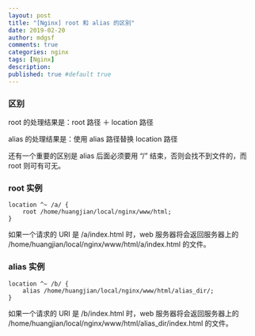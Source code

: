 ```yaml
---
layout: post
title: "[Nginx] root 和 alias 的区别"
date: 2019-02-20
author: mdgsf
comments: true
categories: nginx
tags: [Nginx]
description:
published: true #default true
---
```


### 区别

root 的处理结果是：root 路径 ＋ location 路径

alias 的处理结果是：使用 alias 路径替换 location 路径

还有一个重要的区别是 alias 后面必须要用 “/” 结束，否则会找不到文件的，而 root 则可有可无。

### root 实例

```
location ^~ /a/ {
    root /home/huangjian/local/nginx/www/html;
}
```

如果一个请求的 URI 是 /a/index.html 时，web 服务器将会返回服务器上的 /home/huangjian/local/nginx/www/html/a/index.html 的文件。

### alias 实例

```
location ^~ /b/ {
    alias /home/huangjian/local/nginx/www/html/alias_dir/;
}
```

如果一个请求的 URI 是 /b/index.html 时，web 服务器将会返回服务器上的 /home/huangjian/local/nginx/www/html/alias_dir/index.html 的文件。

